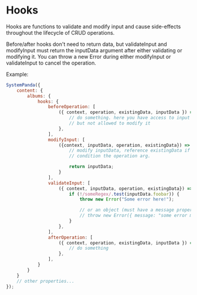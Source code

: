 # Hooks
Hooks are functions to validate and modify input and cause side-effects throughout the lifecycle of CRUD operations.

Before/after hooks don't need to return data, but validateInput and modifyInput must return the inputData argument after either validating or modifying it. You can throw a new Error during either modifyInput or validateInput to cancel the operation.

Example:
```js
SystemPanda({
	content: {
		albums: {
			hooks: {
				beforeOperation: [
					({ context, operation, existingData, inputData }) => {
						// do something. here you have access to input data if there is any input
						// but not allowed to modify it
					},
				],
				modifyInput: [
					({context, inputData, operation, existingData}) => {
						// modify inputData, reference existingData if it exists
						// condition the operation arg.

						return inputData;
					}
				],
				validateInput: [
					({ context, inputData, operation, existingData}) => {
						if (!/someRegex/.test(inputData.foobar)) {
							throw new Error("Some error here!");

							// or an object (must have a message property so that the admin UI can display the message)
							// throw new Error({ message: "some error message!", status: 500, foo: "bar" });
						}
					},
				],
				afterOperation: [
					({ context, operation, existingData, inputData }) => {
						// do something
					},
				],
			}
		}
	}
	// other properties...
});
```
